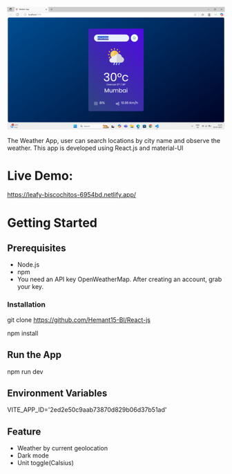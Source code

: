 ![image alt](https://github.com/Hemant15-Bl/React-js/blob/main/Screenshot%202025-07-29%20152556.png?raw=true)


The Weather App, user can search locations by city name and observe the weather.
This app is developed using React.js and material-UI

# Live Demo:
https://leafy-biscochitos-6954bd.netlify.app/


# Getting Started

## Prerequisites
- Node.js
- npm
- You need an API key OpenWeatherMap. After creating an account, grab your key.
### Installation
git clone https://github.com/Hemant15-Bl/React-js

npm install

## Run the App
npm run dev

## Environment Variables
VITE_APP_ID='2ed2e50c9aab73870d829b06d37b51ad'

## Feature
- Weather by current geolocation
- Dark mode
- Unit toggle(Calsius)
